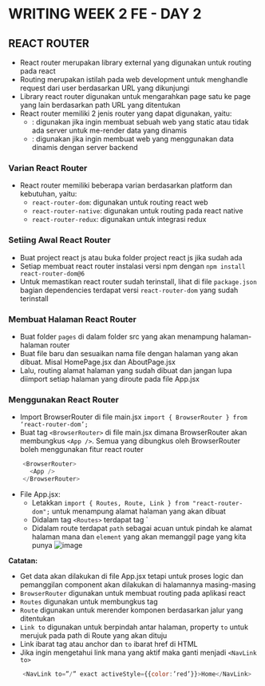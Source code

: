 # WRITING WEEK 2 FE - DAY 2
## REACT ROUTER
- React router merupakan library external yang digunakan untuk routing pada react
- Routing merupakan istilah pada web development untuk menghandle request dari user berdasarkan URL yang dikunjungi
- Library react router digunakan untuk mengarahkan page satu ke page yang lain berdasarkan path URL yang ditentukan
- React router memiliki 2 jenis router yang dapat digunakan, yaitu:
  - <HashRouter>: digunakan jika ingin membuat sebuah web yang static atau tidak ada server untuk me-render data yang dinamis
  - <BrowserRouter>: digunakan jika ingin membuat web yang menggunakan data dinamis dengan server backend

### Varian React Router
- React router memiliki beberapa varian berdasarkan platform dan kebutuhan, yaitu:
  - `react-router-dom`: digunakan untuk routing react web
  - `react-router-native`: digunakan untuk routing pada react native
  - `react-router-redux`: digunakan untuk integrasi redux

### Setiing Awal React Router
- Buat project react js atau buka folder project react js jika sudah ada
- Setiap membuat react router instalasi versi npm dengan `npm install react-router-dom@6`
- Untuk memastikan react router sudah terinstall, lihat di file `package.json` bagian dependencies terdapat versi `react-router-dom` yang sudah terinstall

### Membuat Halaman React Router
- Buat folder `pages` di dalam folder src yang akan menampung halaman-halaman router
- Buat file baru dan sesuaikan nama file dengan halaman yang akan dibuat. Misal HomePage.jsx dan AboutPage.jsx
- Lalu, routing alamat halaman yang sudah dibuat dan jangan lupa diimport setiap halaman yang diroute pada file App.jsx

### Menggunakan React Router
- Import BrowserRouter di file main.jsx `import { BrowserRouter } from ‘react-router-dom’;`
- Buat tag `<BrowserRouter>` di file main.jsx dimana BrowserRouter akan membungkus `<App />`. Semua yang dibungkus oleh BrowserRouter boleh menggunakan fitur react router
```js
    <BrowserRouter>
      <App />
    </BrowserRouter>
```
- File App.jsx:
  - Letakkan `import { Routes, Route, Link } from "react-router-dom";` untuk menampung alamat halaman yang akan dibuat
  - Didalam tag `<Routes>` terdapat tag `<Route />
  - Didalam route terdapat `path` sebagai acuan untuk pindah ke alamat halaman mana dan `element` yang akan memanggil page yang kita punya
![image](https://user-images.githubusercontent.com/85722923/200257124-a158f1ed-28c7-421d-a6ab-69384e554644.png)

**Catatan:**
- Get data akan dilakukan di file App.jsx tetapi untuk proses logic dan pemanggilan component akan dilakukan di halamannya masing-masing
- `BrowserRouter` digunakan untuk membuat routing pada aplikasi react
- `Routes` digunakan untuk membungkus tag <Route />
- `Route` digunakan untuk merender komponen berdasarkan jalur yang ditentukan
- `Link to` digunakan untuk berpindah antar halaman, property `to` untuk merujuk pada path di Route yang akan dituju
- Link ibarat tag <a> atau anchor dan `to` ibarat href di HTML
- Jika ingin mengetahui link mana yang aktif maka ganti <link to> menjadi `<NavLink to>`
```js
    <NavLink to=”/” exact activeStyle={{color:’red’}}>Home</NavLink>
```


